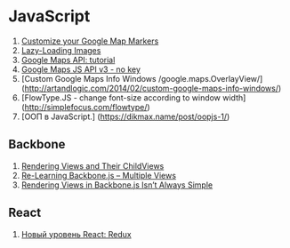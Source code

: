 # JavaScript
1. [Customize your Google Map Markers](http://pepsized.com/customize-your-google-map-markers/)
2. [Lazy-Loading Images](http://www.sitepoint.com/lazy-loading-images-not-really-annoy-users/)
3. [Google Maps API: tutorial](https://habrahabr.ru/post/110460/)
4. [Google Maps JS API v3 - no key](https://developers.google.com/maps/tutorials/#javascript_api_v3)
5. [Custom Google Maps Info Windows /google.maps.OverlayView/] (http://artandlogic.com/2014/02/custom-google-maps-info-windows/)
6. [FlowType.JS - change font-size according to window width] (http://simplefocus.com/flowtype/)
7. [ООП в JavaScript.] (https://dikmax.name/post/oopjs-1/)

## Backbone
1. [Rendering Views and Their ChildViews](http://danialk.github.io/blog/2013/04/07/backbone-tips-rendering-views-and-their-childviews/)
2. [Re-Learning Backbone.js – Multiple Views](http://www.bardev.com/2012/12/24/re-learning-backbone-js-multiple-views/)
3. [Rendering Views in Backbone.js Isn’t Always Simple](https://ianstormtaylor.com/rendering-views-in-backbonejs-isnt-always-simple)


## React
1. [Новый уровень React: Redux](http://getinstance.info/articles/react/learning-react-redux/)
